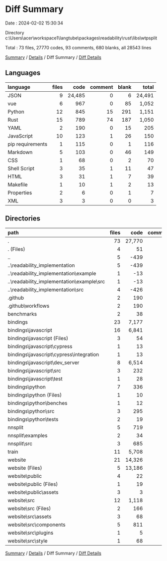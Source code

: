 # Diff Summary

Date : 2024-02-02 15:30:34

Directory c:\\Users\\acer\\workspace1\\langtube\\packages\\readability\\rust\\libs\\wtpsplit

Total : 73 files,  27770 codes, 93 comments, 680 blanks, all 28543 lines

[Summary](results.md) / [Details](details.md) / Diff Summary / [Diff Details](diff-details.md)

## Languages
| language | files | code | comment | blank | total |
| :--- | ---: | ---: | ---: | ---: | ---: |
| JSON | 9 | 24,485 | 0 | 6 | 24,491 |
| vue | 6 | 967 | 0 | 85 | 1,052 |
| Python | 12 | 845 | 15 | 291 | 1,151 |
| Rust | 15 | 789 | 74 | 187 | 1,050 |
| YAML | 2 | 190 | 0 | 15 | 205 |
| JavaScript | 10 | 123 | 1 | 26 | 150 |
| pip requirements | 1 | 115 | 0 | 1 | 116 |
| Markdown | 5 | 103 | 0 | 46 | 149 |
| CSS | 1 | 68 | 0 | 2 | 70 |
| Shell Script | 3 | 35 | 1 | 11 | 47 |
| HTML | 3 | 31 | 1 | 7 | 39 |
| Makefile | 1 | 10 | 1 | 2 | 13 |
| Properties | 2 | 6 | 0 | 1 | 7 |
| XML | 3 | 3 | 0 | 0 | 3 |

## Directories
| path | files | code | comment | blank | total |
| :--- | ---: | ---: | ---: | ---: | ---: |
| . | 73 | 27,770 | 93 | 680 | 28,543 |
| . (Files) | 4 | 51 | 1 | 18 | 70 |
| .. | 5 | -439 | -50 | -63 | -552 |
| ..\\readability_implementation | 5 | -439 | -50 | -63 | -552 |
| ..\\readability_implementation\\example | 1 | -13 | -32 | -8 | -53 |
| ..\\readability_implementation\\example\\src | 1 | -13 | -32 | -8 | -53 |
| ..\\readability_implementation\\src | 4 | -426 | -18 | -55 | -499 |
| .github | 2 | 190 | 0 | 15 | 205 |
| .github\\workflows | 2 | 190 | 0 | 15 | 205 |
| benchmarks | 2 | 38 | 0 | 18 | 56 |
| bindings | 23 | 7,177 | 70 | 162 | 7,409 |
| bindings\\javascript | 16 | 6,841 | 24 | 74 | 6,939 |
| bindings\\javascript (Files) | 3 | 54 | 0 | 2 | 56 |
| bindings\\javascript\\cypress | 1 | 13 | 0 | 3 | 16 |
| bindings\\javascript\\cypress\\integration | 1 | 13 | 0 | 3 | 16 |
| bindings\\javascript\\dev_server | 8 | 6,514 | 0 | 16 | 6,530 |
| bindings\\javascript\\src | 3 | 232 | 24 | 48 | 304 |
| bindings\\javascript\\test | 1 | 28 | 0 | 5 | 33 |
| bindings\\python | 7 | 336 | 46 | 88 | 470 |
| bindings\\python (Files) | 1 | 10 | 1 | 2 | 13 |
| bindings\\python\\benches | 1 | 12 | 0 | 6 | 18 |
| bindings\\python\\src | 3 | 295 | 45 | 68 | 408 |
| bindings\\python\\tests | 2 | 19 | 0 | 12 | 31 |
| nnsplit | 5 | 719 | 57 | 146 | 922 |
| nnsplit\\examples | 2 | 34 | 0 | 11 | 45 |
| nnsplit\\src | 3 | 685 | 57 | 135 | 877 |
| train | 11 | 5,708 | 13 | 246 | 5,967 |
| website | 21 | 14,326 | 2 | 138 | 14,466 |
| website (Files) | 5 | 13,186 | 1 | 9 | 13,196 |
| website\\public | 4 | 22 | 1 | 3 | 26 |
| website\\public (Files) | 1 | 19 | 1 | 3 | 23 |
| website\\public\\assets | 3 | 3 | 0 | 0 | 3 |
| website\\src | 12 | 1,118 | 0 | 126 | 1,244 |
| website\\src (Files) | 2 | 166 | 0 | 17 | 183 |
| website\\src\\assets | 3 | 68 | 0 | 32 | 100 |
| website\\src\\components | 5 | 811 | 0 | 72 | 883 |
| website\\src\\plugins | 1 | 5 | 0 | 3 | 8 |
| website\\src\\style | 1 | 68 | 0 | 2 | 70 |

[Summary](results.md) / [Details](details.md) / Diff Summary / [Diff Details](diff-details.md)
